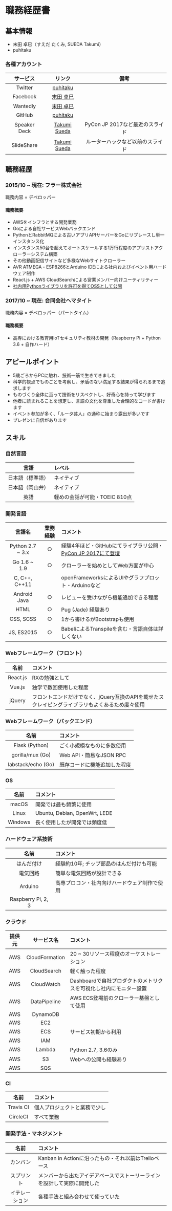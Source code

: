 職務経歴書
=========

## 基本情報

 - 末田 卓巳（すえだ たくみ, SUEDA Takumi）
 - puhitaku


### 各種アカウント

|サービス|リンク|備考|
|:-:|:-:|:-:|
|Twitter|[puhitaku](https://twitter.com/puhitaku)|
|Facebook|[末田 卓巳](https://www.facebook.com/puhitaku)|
|Wantedly|[末田 卓巳](https://www.wantedly.com/users/754069)|
|GitHub|[puhitaku](https://github.com/puhitaku)|
|Speaker Deck|[Takumi Sueda](https://speakerdeck.com/puhitaku)|PyCon JP 2017など最近のスライド|
|SlideShare|[Takumi Sueda](https://www.slideshare.net/takumisueda)|ルーターハックなど以前のスライド|


## 職務経歴

### 2015/10 ~ 現在: フラー株式会社

職務内容 = デベロッパー


#### 職務概要

 - AWSをインフラとする開発業務
 - Goによる自社サービスWebバックエンド
 - PythonとRabbitMQによる古いアプリAPIサーバーをGoにリプレースし単一インスタンス化
 - インスタンス50台を超えてオートスケールする1万行程度のアプリストアクローラーシステム構築
 - その他動画配信サイトなど多様なWebサイトクローラー
 - AVR ATMEGA・ESP8266とArduino IDEによる社内およびイベント用ハードウェア制作
 - React.js + AWS CloudSearchによる営業メンバー向けユーティリティー
 - [社内用Pythonライブラリを許可を得てOSSとして公開](https://github.com/fuller-inc/bqx)


### 2017/10 ~ 現在: 合同会社ヘマタイト

職務内容 = デベロッパー（パートタイム）


#### 職務概要

 - 高専における教育用IoTセキュリティ教材の開発（Raspberry Pi + Python 3.6 + 自作ハード）


## アピールポイント

 - 5歳ごろからPCに触れ、技術一筋で生きてきました
 - 科学的視点でものごとを考察し、矛盾のない満足する結果が得られるまで追求します
 - ものづくり全体に亘って技術をリスペクトし、好奇心を持って学びます
 - 他者に読まれることを想定し、言語の文化を尊重した合理的なコードが書けます
 - イベント参加が多く、「ルータ芸人」の通称に始まり露出が多いです
 - プレゼンに自信があります


## スキル

### 自然言語

|言語|レベル|
|:-:|:--|
|日本語（標準語）|ネイティブ|
|日本語（岡山弁）|ネイティブ|
|英語|軽めの会話が可能・TOEIC 810点|


### 開発言語

|言語名|業務経験|コメント|
|:---:|:-----:|:------|
|Python 2.7 ~ 3.x|○|経験4年ほど・GitHubにてライブラリ公開・[PyCon JP 2017にて登壇](http://gihyo.jp/news/report/01/pyconjp2017/0001#sec3)|
|Go 1.6 ~ 1.9|○|クローラーを始めとしてWeb方面が中心|
|C, C++, C++11||openFrameworksによるUIやグラフプロット・Arduinoなど|
|Android Java|○|レビューを受けながら機能追加できる程度|
|HTML|○|Pug (Jade) 経験あり|
|CSS, SCSS|○|1から書けるがBootstrapも使用|
|JS, ES2015|○|BabelによるTranspileを含む・言語自体は詳しくない|


### Webフレームワーク（フロント）

|名前|コメント|
|:-:|:--|
|React.js|RXの勉強として|
|Vue.js|独学で数回使用した程度|
|jQuery|フロントエンドだけでなく、jQuery互換のAPIを載せたスクレイピングライブラリもよくあるため度々使用|


### Webフレームワーク（バックエンド）

|名前|コメント|
|:-:|:--|
|Flask (Python)|ごく小規模なものに多数使用|
|gorilla/mux (Go)|Web API・簡易なJSON RPC|
|labstack/echo (Go)|既存コードに機能追加した程度|


### OS

|名前|コメント|
|:-:|:--|
|macOS|開発では最も頻繁に使用|
|Linux|Ubuntu, Debian, OpenWrt, LEDE|
|Windows|長く使用したが開発では頻度低|


### ハードウェア系技術

|名前|コメント|
|:-:|:--|
|はんだ付け|経験約10年; チップ部品のはんだ付けも可能|
|電気回路|簡単な電気回路が設計できる|
|Arduino|高専プロコン・社内向けハードウェア制作で使用|
|Raspberry Pi, 2, 3||


### クラウド

|提供元|サービス名|コメント|
|:-:|:-:|:--|
|AWS|CloudFormation|20 ~ 30リソース程度のオーケストレーション|
|AWS|CloudSearch|軽く触った程度|
|AWS|CloudWatch|Dashboardで自社プロダクトのメトリクスを可視化し社内にモニター設置|
|AWS|DataPipeline|AWS ECS登場前のクローラー基盤として使用|
|AWS|DynamoDB||
|AWS|EC2||
|AWS|ECS|サービス初期から利用|
|AWS|IAM||
|AWS|Lambda|Python 2.7, 3.6のみ|
|AWS|S3|Webへの公開も経験あり|
|AWS|SQS||


### CI

|名前|コメント|
|:-:|:--|
|Travis CI|個人プロジェクトと業務で少し|
|CircleCI|すべて業務|


### 開発手法・マネジメント

|名前|コメント|
|:-:|:--|
|カンバン|Kanban in Actionに沿ったもの・それ以前はTrelloベース|
|スプリント|メンバーから出たアイデアベースでストーリーラインを設計して実際に開発した|
|イテレーション|各種手法と組み合わせて使っていた|

